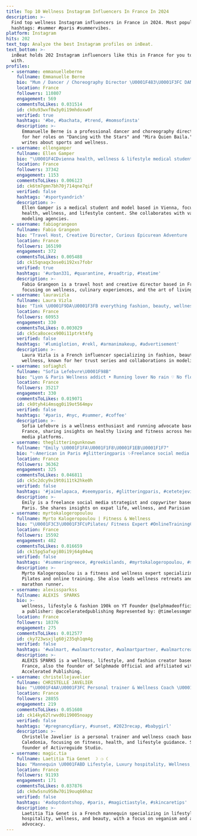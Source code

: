 ```yaml
---
title: Top 10 Wellness Instagram Influencers In France In 2024
description: >-
  Find top wellness Instagram influencers in France in 2024. Most popular
  hashtags: #summer #paris #summervibes.
platform: Instagram
hits: 202
text_top: Analyze the best Instagram profiles on inBeat.
text_bottom: >-
  inBeat holds 202 Instagram influencers like this in France for you to connect
  with.
profiles:
  - username: emmanuelleberne
    fullname: Emmanuelle Berne
    bio: "Mum / Dancer / Choreography Director \U0001F483\U0001F3FC DANCING WITH THE STARS \U0001F1EB\U0001F1F7 \U0001F483\U0001F3FC MIRA QUIEN BAILA \U0001F1FA\U0001F1F8\U0001F1F2\U0001F1FD ✍\U0001F3FB Sports & Wellness Columnist \U0001F9D8\U0001F3FC‍♀️\U0001F4AA\U0001F3FB\U0001F930\U0001F3FC@magicmaman_com"
    location: France
    followers: 110807
    engagement: 569
    commentsToLikes: 0.031514
    id: ck0u93wxf8w3y0i19mhdoxw0f
    verified: true
    hashtags: '#be, #bachata, #trend, #momsofinsta'
    description: >-
      Emmanuelle Berne is a professional dancer and choreography director, known
      for her roles on "Dancing with the Stars" and "Mira Quien Baila." She
      writes about sports and wellness.
  - username: ellengamper
    fullname: Ellen Gamper
    bio: "\U0001F4CDvienna health, wellness & lifestyle medical student model @fotogenmodels @elitela @karinmodels_official @megamodelagency @firstlondon @thetribemodels"
    location: France
    followers: 37342
    engagement: 1153
    commentsToLikes: 0.006123
    id: ck6tm7gmn7bh70j714qne7qif
    verified: false
    hashtags: '#sportyandrich'
    description: >-
      Ellen Gamper is a medical student and model based in Vienna, focusing on
      health, wellness, and lifestyle content. She collaborates with various
      modeling agencies.
  - username: fabiograngeon
    fullname: Fabio Grangeon
    bio: "Travel Host, Creative Director, Curious Epicurean Adventure | Wellness | Art de vivre I Family \U0001F39E️ @fgshutter \U0001F374 @kollection.taiwan \U0001F40B @wildoceantaiwan"
    location: France
    followers: 165190
    engagement: 372
    commentsToLikes: 0.005488
    id: ck15qnaqx3ose0i192xs7fobr
    verified: true
    hashtags: '#urban331, #quarantine, #roadtrip, #teatime'
    description: >-
      Fabio Grangeon is a travel host and creative director based in France,
      focusing on wellness, culinary experiences, and the art of living.
  - username: lauravizla
    fullname: Laura Vizla
    bio: "Tink \U0001F9DA\U0001F3FB everything fashion, beauty, wellness trust me series - try things I love collabs | modeling laura.vizla@collex.agency"
    location: France
    followers: 60953
    engagement: 330
    commentsToLikes: 0.003029
    id: ck5ca8ocecx900i11ptrkt4fg
    verified: false
    hashtags: '#lumiglotion, #rekl, #armanimakeup, #advertisement'
    description: >-
      Laura Vizla is a French influencer specializing in fashion, beauty, and
      wellness, known for her trust series and collaborations in modeling.
  - username: sofiaghzl
    fullname: "Sofia Lefebvre\U0001F98B"
    bio: "Lyon & Paris Wellness addict • Running lover No rain ♡ No flowers \U0001D46F\U0001D474 1h46’06 | \U0001D7CF\U0001D7CE\U0001D472\U0001D474 47’19 \U0001F48C sofia@e-idols.com"
    location: France
    followers: 35217
    engagement: 330
    commentsToLikes: 0.019071
    id: ck0tyh4i4msqg0i19ot564mpv
    verified: false
    hashtags: '#paris, #nyc, #summer, #coffee'
    description: >-
      Sofia Lefebvre is a wellness enthusiast and running advocate based in
      France, sharing insights on healthy living and fitness across her social
      media platforms.
  - username: theglitteringunknown
    fullname: "Emily \U0001F1FA\U0001F1F8\U0001F1EB\U0001F1F7"
    bio: "✨American in Paris #glitteringparis ✨Freelance social media strategist & copywriter ✨ Expat life + @theparisguide + wellness \U0001F4CDNC"
    location: France
    followers: 36362
    engagement: 325
    commentsToLikes: 0.046811
    id: ck5c2dcy9x19t0i11tk2hke0h
    verified: false
    hashtags: '#jaimelapaca, #seemyparis, #glitteringparis, #cetetejevisitelafrance'
    description: >-
      Emily is a freelance social media strategist and copywriter based in
      Paris. She shares insights on expat life, wellness, and Parisian culture.
  - username: myrtokalogeropoulou
    fullname: Myrto Kalogeropoulou | Fitness & Wellness
    bio: "\U0001F3C3\U0001F3FC‍♀️Pilates/ Fitness Expert #OnlineTrainingCoach Fitness & Wellness Retreats Marathon Runner Ambassador @underarmourwomen @garmingreece"
    location: France
    followers: 15592
    engagement: 482
    commentsToLikes: 0.016659
    id: ck15pg5afxpj80i19j64g04wq
    verified: false
    hashtags: '#summeringreece, #greekislands, #myrtokalogeropoulou, #summer'
    description: >-
      Myrto Kalogeropoulou is a fitness and wellness expert specializing in
      Pilates and online training. She also leads wellness retreats and is a
      marathon runner.
  - username: alexissparkss
    fullname: ALEXIS  SPARKS
    bio: >-
      wellness, lifestyle & fashion 190k on YT Founder @selphmadeofficial Become
      a publisher: @acceleratedpublishing Represented by: @timelessmgmtgroup
    location: France
    followers: 18376
    engagement: 275
    commentsToLikes: 0.012577
    id: cky723wsxjlg60j235qh1qm4g
    verified: false
    hashtags: '#walmart, #walmartcreator, #walmartpartner, #walmartcreators'
    description: >-
      ALEXIS SPARKS is a wellness, lifestyle, and fashion creator based in
      France, also the founder of Selphmade Official and affiliated with
      Accelerated Publishing.
  - username: christellejavelier
    fullname: CHRISTELLE JAVELIER
    bio: "\U0001F4AA\U0001F3FC Personal trainer & Wellness Coach \U0001F308 Founder of @activreguide Studio \U0001F4CDNew Caledonia ⬇️ My Blog ⬇️"
    location: France
    followers: 28855
    engagement: 219
    commentsToLikes: 0.051608
    id: ck14ky62lrwvd0i19005noapy
    verified: false
    hashtags: '#pregnancydiary, #sunset, #2023recap, #babygirl'
    description: >-
      Christelle Javelier is a personal trainer and wellness coach based in New
      Caledonia, focusing on fitness, health, and lifestyle guidance. She is the
      founder of Activreguide Studio.
  - username: magic.tia
    fullname: Laetitia Tia Genet  ☽ ❍ ☾
    bio: "Mannequin \U0001FABD Lifestyle, Luxury hospitality, Wellness, Beauty\U0001F338 Veggie girl & Animal lover \U0001F430\U0001F42E\U0001F40E ✉️ laetitia.genet@icloud.com"
    location: France
    followers: 91193
    engagement: 171
    commentsToLikes: 0.037876
    id: ck0w5snu958w70i19ouq66haz
    verified: false
    hashtags: '#adoptdontshop, #paris, #magictiastyle, #skincaretips'
    description: >-
      Laetitia Tia Genet is a French mannequin specializing in lifestyle, luxury
      hospitality, wellness, and beauty, with a focus on veganism and animal
      advocacy.
---
```


